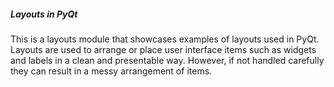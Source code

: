 ##### Layouts in PyQt
This is a layouts module that showcases examples of layouts used in PyQt. Layouts are used to arrange or place user interface 
items such as widgets and labels in a clean and presentable way. However, if not handled carefully they can result in a
messy arrangement of items.